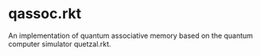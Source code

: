 # qassoc.rkt
An implementation of quantum associative memory based on the quantum computer simulator quetzal.rkt.
